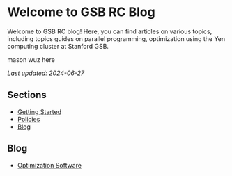 # Welcome to GSB RC Blog

Welcome to GSB RC blog! Here, you can find articles on various topics, including topics guides on parallel programming, optimization using the Yen computing cluster at Stanford GSB. 

mason wuz here

_Last updated: 2024-06-27_

## Sections

- [Getting Started](yen-servers.md)
- [Policies](policies.md)
- [Blog](#blog)

## Blog

- [Optimization Software](_posts/2024-01-26-optimization_software.md)
